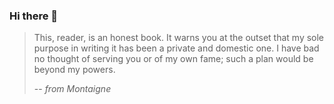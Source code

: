 ### Hi there 👋

> This, reader, is an honest book. It warns you at the outset that my sole purpose in writing it has been a private and domestic one. I have bad no thought of serving you or of my own fame; such a plan would be beyond my powers.  
>
> -- _from Montaigne_

<!--
**antaranyan/antaranyan** is a ✨ _special_ ✨ repository because its `README.md` (this file) appears on your GitHub profile.

Here are some ideas to get you started:

- 🔭 I’m currently working on ...
- 🌱 I’m currently learning ...
- 👯 I’m looking to collaborate on ...
- 🤔 I’m looking for help with ...
- 💬 Ask me about ...
- 📫 How to reach me: ...
- 😄 Pronouns: ...
- ⚡ Fun fact: ...
-->
